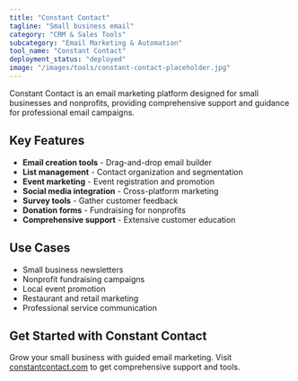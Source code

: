 ```yaml
---
title: "Constant Contact"
tagline: "Small business email"
category: "CRM & Sales Tools"
subcategory: "Email Marketing & Automation"
tool_name: "Constant Contact"
deployment_status: "deployed"
image: "/images/tools/constant-contact-placeholder.jpg"
---
```

Constant Contact is an email marketing platform designed for small businesses and nonprofits, providing comprehensive support and guidance for professional email campaigns.

## Key Features

- **Email creation tools** - Drag-and-drop email builder
- **List management** - Contact organization and segmentation
- **Event marketing** - Event registration and promotion
- **Social media integration** - Cross-platform marketing
- **Survey tools** - Gather customer feedback
- **Donation forms** - Fundraising for nonprofits
- **Comprehensive support** - Extensive customer education

## Use Cases

- Small business newsletters
- Nonprofit fundraising campaigns
- Local event promotion
- Restaurant and retail marketing
- Professional service communication

## Get Started with Constant Contact

Grow your small business with guided email marketing. Visit [constantcontact.com](https://www.constantcontact.com) to get comprehensive support and tools.
